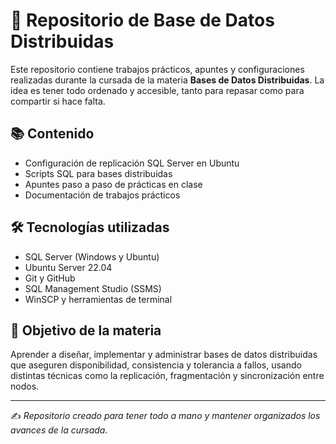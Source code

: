 # 🧠 Repositorio de Base de Datos Distribuidas

Este repositorio contiene trabajos prácticos, apuntes y configuraciones realizadas durante la cursada de la materia **Bases de Datos Distribuidas**. La idea es tener todo ordenado y accesible, tanto para repasar como para compartir si hace falta.

## 📚 Contenido

- Configuración de replicación SQL Server en Ubuntu
- Scripts SQL para bases distribuidas
- Apuntes paso a paso de prácticas en clase
- Documentación de trabajos prácticos

## 🛠️ Tecnologías utilizadas

- SQL Server (Windows y Ubuntu)
- Ubuntu Server 22.04
- Git y GitHub
- SQL Management Studio (SSMS)
- WinSCP y herramientas de terminal

## 🎯 Objetivo de la materia

Aprender a diseñar, implementar y administrar bases de datos distribuidas que aseguren disponibilidad, consistencia y tolerancia a fallos, usando distintas técnicas como la replicación, fragmentación y sincronización entre nodos.

---

✍️ *Repositorio creado para tener todo a mano y mantener organizados los avances de la cursada.*
